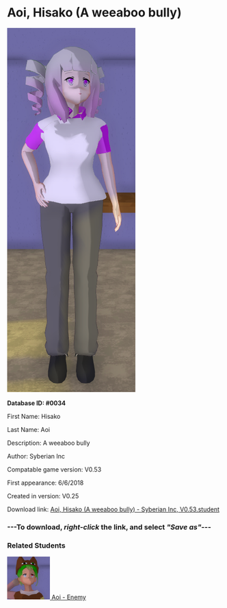 # Aoi, Hisako (A weeaboo bully)

<img src="../../Files/Images/Aoi, Hisako (A weeaboo bully).png" title="Aoi, Hisako (A weeaboo bully) - Syberian Inc, V0.53">

**Database ID: #0034**

First Name: Hisako

Last Name: Aoi

Description: A weeaboo bully

Author: Syberian Inc

Compatable game version: V0.53

First appearance: 6/6/2018

Created in version: V0.25

Download link: <a href="https://raw.githubusercontent.com/Arbiter1223/Daigaku-Gurashi-Custom-Students/master/Files/Student%20Files/Aoi%2C%20Hisako%20(A%20weeaboo%20bully)%20-%20Syberian%20Inc%2C%20V0.53.student">Aoi, Hisako (A weeaboo bully) - Syberian Inc, V0.53.student</a>

### ---**To download, _right-click_ the link, and select _"Save as"_**---

### Related Students

<a href="Hisako, Aoi (Easiest girlfriend ever).md"><img src="../../Files/Thumbs/Hisako, Aoi (Easiest girlfriend ever).png" height="100" width="100" title="Hisako, Aoi (Easiest girlfriend ever) - Syberian Inc, V0.53"></a><a href="Hisako, Aoi (Easiest girlfriend ever).md"> Aoi - Enemy</a>

